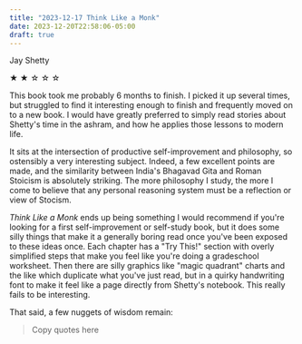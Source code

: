 ```yaml
---
title: "2023-12-17 Think Like a Monk"
date: 2023-12-20T22:58:06-05:00
draft: true
---
```


Jay Shetty

&#9733; &#9733; &#9734; &#9734; &#9734;

This book took me probably 6 months to finish. I picked it up several times, but struggled to find it interesting enough to finish and frequently moved on to a new book. I would have greatly preferred to simply read stories about Shetty's time in the ashram, and how he applies those lessons to modern life.

It sits at the intersection of productive self-improvement and philosophy, so ostensibly a very interesting subject. Indeed, a few excellent points are made, and the similarity between India's Bhagavad Gita and Roman Stoicism is absolutely striking. The more philosophy I study, the more I come to believe that any personal reasoning system must be a reflection or view of Stocism.

_Think Like a Monk_ ends up being something I would recommend if you're looking for a first self-improvement or self-study book, but it does some silly things that make it a generally boring read once you've been exposed to these ideas once. Each chapter has a "Try This!" section with overly simplified steps that make you feel like you're doing a gradeschool worksheet. Then there are silly graphics like "magic quadrant" charts and the like which duplicate what you've just read, but in a quirky handwriting font to make it feel like a page directly from Shetty's notebook. This really fails to be interesting.

That said, a few nuggets of wisdom remain:

> Copy quotes here
